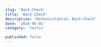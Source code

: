 ```yaml
---
slug: 'Back-Check'
title: 'Back-Check'
description: "Defensivtaktik: Back-Check"
date: '2024-05-01'
category: 'tactic'

published: false
---
```


<script>
  import {Rating,BoardImg} from '$lib/mdsvex/components'

</script>